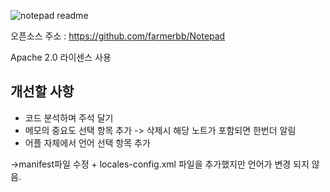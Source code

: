 ![notepad readme](https://user-images.githubusercontent.com/36028424/39695245-83b15cfc-521c-11e8-935c-c4a9cdcfbe90.png)

오픈소스 주소 : https://github.com/farmerbb/Notepad

Apache 2.0 라이센스 사용

## 개선할 사항

* 코드 분석하며 주석 달기
* 메모의 중요도 선택 항목 추가 -> 삭제시 해당 노트가 포함되면 한번더 알림
* 어플 자체에서 언어 선택 항목 추가

->manifest파일 수정 + locales-config.xml 파일을 추가했지만 언어가 변경 되지 않음.






